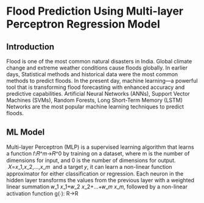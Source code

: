 # Flood Prediction Using Multi-layer Perceptron Regression Model
## Introduction
Flood is one of the most common natural disasters in India. Global climate change and extreme weather conditions cause floods globally. In earlier days, Statistical methods and historical data were the most common methods to predict floods. In the present day, machine learning—a powerful tool that is transforming flood forecasting with enhanced accuracy and predictive capabilities. Artificial Neural Networks (ANNs), Support Vector Machines (SVMs), Random Forests, Long Short-Term Memory (LSTM) Networks are the most popular machine learning techniques to predict floods. 

## ML Model
Multi-layer Perceptron (MLP) is a supervised learning algorithm that learns a function  𝑓:𝑅^𝑚→𝑅^0 by training on a dataset, where m is the number of dimensions for input, and 0 is the number of dimensions for output.
 𝑋=𝑥_1,𝑥_2,…,𝑥_𝑚  and a target 𝑦, it can learn a non-linear function approximator for either classification or regression. Each neuron in the hidden layer transforms the values from the previous layer with a weighted linear summation 𝑤_1 𝑥_1+𝑤_2 𝑥_2+…+𝑤_𝑚 𝑥_𝑚, followed by a non-linear activation function g(⋅): R→R 






